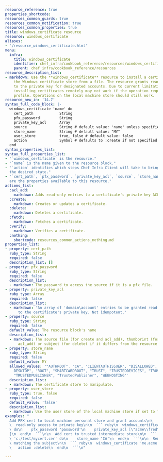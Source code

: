 ```yaml
---
resource_reference: true
properties_shortcode: 
resources_common_guards: true
resources_common_notification: true
resources_common_properties: true
title: windows_certificate resource
resource: windows_certificate
aliases:
- "/resource_windows_certificate.html"
menu:
  infra:
    title: windows_certificate
    identifier: chef_infra/cookbook_reference/resources/windows_certificate windows_certificate
    parent: chef_infra/cookbook_reference/resources
resource_description_list:
- markdown: Use the **windows_certificate** resource to install a certificate into
    the Windows certificate store from a file. The resource grants read-only access
    to the private key for designated accounts. Due to current limitations in WinRM,
    installing certificates remotely may not work if the operation requires a user
    profile. Operations on the local machine store should still work.
resource_new_in: '14.7'
syntax_full_code_block: |-
  windows_certificate 'name' do
    cert_path            String
    pfx_password         String
    private_key_acl      Array
    source               String # default value: 'name' unless specified
    store_name           String # default value: "MY"
    user_store           true, false # default value: false
    action               Symbol # defaults to :create if not specified
  end
syntax_properties_list: 
syntax_full_properties_list:
- "`windows_certificate` is the resource."
- "`name` is the name given to the resource block."
- "`action` identifies which steps Chef Infra Client will take to bring the node into
  the desired state."
- "`cert_path`, `pfx_password`, `private_key_acl`, `source`, `store_name`, and `user_store`
  are the properties available to this resource."
actions_list:
  :acl_add:
    markdown: Adds read-only entries to a certificate's private key ACL.
  :create:
    markdown: Creates or updates a certificate.
  :delete:
    markdown: Deletes a certificate.
  :fetch:
    markdown: Fetches a certificate.
  :verify:
    markdown: Verifies a certificate.
  :nothing:
    shortcode: resources_common_actions_nothing.md
properties_list:
- property: cert_path
  ruby_type: String
  required: false
  description_list: []
- property: pfx_password
  ruby_type: String
  required: false
  description_list:
  - markdown: The password to access the source if it is a pfx file.
- property: private_key_acl
  ruby_type: Array
  required: false
  description_list:
  - markdown: "An array of 'domain\account' entries to be granted read-only access
      to the certificate's private key. Not idempotent."
- property: source
  ruby_type: String
  required: false
  default_value: The resource block's name
  description_list:
  - markdown: The source file (for create and acl_add), thumbprint (for delete and
      acl_add) or subject (for delete) if it differs from the resource block's name.
- property: store_name
  ruby_type: String
  required: false
  default_value: MY
  allowed_values: '"AUTHROOT", "CA", "CLIENTAUTHISSUER", "DISALLOWED", "MY", "REMOTE
    DESKTOP", "ROOT", "SMARTCARDROOT", "TRUST", "TRUSTEDDEVICES", "TRUSTEDPEOPLE",
    "TRUSTEDPUBLISHER", "TrustedPublisher", "WEBHOSTING"'
  description_list:
  - markdown: The certificate store to manipulate.
- property: user_store
  ruby_type: true, false
  required: false
  default_value: 'false'
  description_list:
  - markdown: Use the user store of the local machine store if set to false.
examples: "
  Add PFX cert to local machine personal store and grant accounts\n\
  \  read-only access to private key\n\n  ``` ruby\n  windows_certificate 'c:/test/mycert.pfx'\
  \ do\n    pfx_password 'password'\n    private_key_acl [\"acme\\fred\", \"pc\\jane\"\
  ]\n  end\n  ```\n\n  Add cert to trusted intermediate store\n\n  ``` ruby\n  windows_certificate\
  \ 'c:/test/mycert.cer' do\n    store_name 'CA'\n  end\n  ```\n\n  Remove all certificates\
  \ matching the subject\n\n  ``` ruby\n  windows_certificate 'me.acme.com' do\n \
  \   action :delete\n  end\n  ```\n"

---
```


